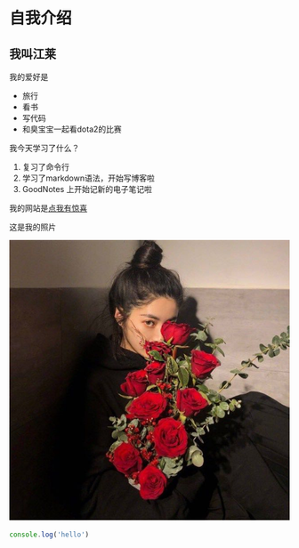 # 自我介绍
## 我叫江莱

我的爱好是

* 旅行
* 看书
* 写代码
* 和臭宝宝一起看dota2的比赛
  
我今天学习了什么？

1. 复习了命令行
2. 学习了markdown语法，开始写博客啦
3. GoodNotes 上开始记新的电子笔记啦
    
我的网站是[点我有惊喜](https://www.google.com.hk)

这是我的照片

![一张照片](./头像.jpeg)

```javascript
console.log('hello')
```